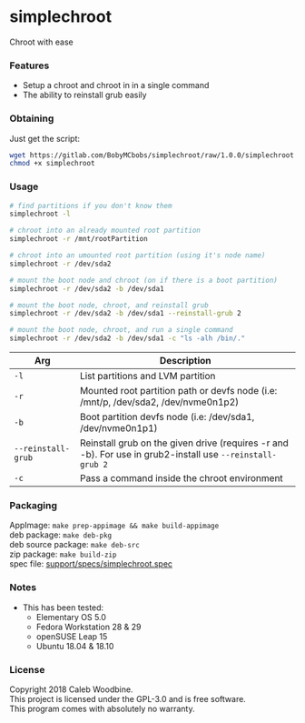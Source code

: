 # simplechroot
Chroot with ease

### Features
- Setup a chroot and chroot in in a single command
- The ability to reinstall grub easily

### Obtaining
Just get the script:
```bash
wget https://gitlab.com/BobyMCbobs/simplechroot/raw/1.0.0/simplechroot
chmod +x simplechroot
```

### Usage
```bash
# find partitions if you don't know them
simplechroot -l

# chroot into an already mounted root partition
simplechroot -r /mnt/rootPartition

# chroot into an umounted root partition (using it's node name)
simplechroot -r /dev/sda2

# mount the boot node and chroot (on if there is a boot partition)
simplechroot -r /dev/sda2 -b /dev/sda1  

# mount the boot node, chroot, and reinstall grub
simplechroot -r /dev/sda2 -b /dev/sda1 --reinstall-grub 2

# mount the boot node, chroot, and run a single command
simplechroot -r /dev/sda2 -b /dev/sda1 -c "ls -alh /bin/."
```

| Arg | Description |
| - | - |
| `-l` | List partitions and LVM partition |
| `-r` | Mounted root partition path or devfs node (i.e: /mnt/p, /dev/sda2, /dev/nvme0n1p2) |
| `-b` | Boot partition devfs node (i.e: /dev/sda1, /dev/nvme0n1p1) |
| `--reinstall-grub` | Reinstall grub on the given drive (requires -r and -b). For use in grub2-install use `--reinstall-grub 2` |
| `-c` | Pass a command inside the chroot environment |

### Packaging
AppImage: `make prep-appimage && make build-appimage`  
deb package: `make deb-pkg`  
deb source package: `make deb-src`  
zip package: `make build-zip`  
spec file: [support/specs/simplechroot.spec](support/specs/simplechroot.spec)

### Notes
- This has been tested:
    - Elementary OS 5.0
    - Fedora Workstation 28 & 29
    - openSUSE Leap 15
    - Ubuntu 18.04 & 18.10

### License
Copyright 2018 Caleb Woodbine.  
This project is licensed under the GPL-3.0 and is free software.  
This program comes with absolutely no warranty.  
